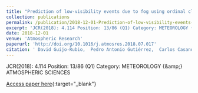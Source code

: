 ```yaml
---
title: "Prediction of low-visibility events due to fog using ordinal classification"
collection: publications
permalink: /publication/2018-12-01-Prediction-of-low-visibility-events-due-to-fog-using-ordinal-classification
excerpt: 'JCR(2018): 4.114 Position: 13/86 (Q1) Category: METEOROLOGY {\&amp;} ATMOSPHERIC SCIENCES'
date: 2018-12-01
venue: 'Atmospheric Research'
paperurl: 'http://doi.org/10.1016/j.atmosres.2018.07.017'
citation: ' David Guijo-Rubio,  Pedro Antonio Gutiérrez,  Carlos Casanova-Mateo,  Julia Sanz-Justo,  Sancho Salcedo-Sanz,  César Hervás-Martínez, &quot;Prediction of low-visibility events due to fog using ordinal classification.&quot; Atmospheric Research, Vol. 214, 2018, pp.64-73.'
---
```

JCR(2018): 4.114 Position: 13/86 (Q1) Category: METEOROLOGY {\&amp;} ATMOSPHERIC SCIENCES

[Access paper here](http://doi.org/10.1016/j.atmosres.2018.07.017){:target="_blank"}
